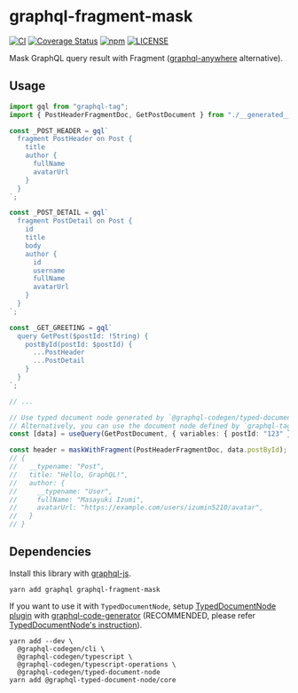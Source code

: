 # graphql-fragment-mask
[![CI](https://github.com/izumin5210/graphql-fragment-mask/actions/workflows/ci.yml/badge.svg)](https://github.com/izumin5210/graphql-fragment-mask/actions/workflows/ci.yml)
[![Coverage Status](https://coveralls.io/repos/github/izumin5210/graphql-fragment-mask/badge.svg?branch=main)](https://coveralls.io/github/izumin5210/graphql-fragment-mask?branch=main)
[![npm](https://img.shields.io/npm/v/graphql-fragment-mask)](https://www.npmjs.com/package/graphql-fragment-mask)
[![LICENSE](https://img.shields.io/github/license/izumin5210/graphql-fragment-mask)](./LICENSE)

Mask GraphQL query result with Fragment ([graphql-anywhere](https://www.npmjs.com/package/graphql-anywhere) alternative).

## Usage

```ts
import gql from "graphql-tag";
import { PostHeaderFragmentDoc, GetPostDocument } from "./__generated__/Post.generated";

const _POST_HEADER = gql`
  fragment PostHeader on Post {
    title
    author {
      fullName
      avatarUrl
    }
  }
`;

const _POST_DETAIL = gql`
  fragment PostDetail on Post {
    id
    title
    body
    author {
      id
      username
      fullName
      avatarUrl
    }
  }
`;

const _GET_GREETING = gql`
  query GetPost($postId: !String) {
    postById(postId: $postId) {
      ...PostHeader
      ...PostDetail
    }
  }
`;

// ...

// Use typed document node generated by `@graphql-codegen/typed-document-node` (RECOMMENDED).
// Alternatively, you can use the document node defined by `graphql-tag`.
const [data] = useQuery(GetPostDocument, { variables: { postId: "123" } });

const header = maskWithFragment(PostHeaderFragmentDoc, data.postById);
// {
//   __typename: "Post",
//   title: "Hello, GraphQL!",
//   author: {
//     __typename: "User",
//     fullName: "Masayuki Izumi",
//     avatarUrl: "https://example.com/users/izumin5210/avatar",
//   }
// }
```

## Dependencies

Install this library with [graphql-js](https://github.com/graphql/graphql-js/).

```
yarn add graphql graphql-fragment-mask
```

If you want to use it with `TypedDocumentNode`, setup [TypedDocumentNode plugin](https://www.graphql-code-generator.com/docs/plugins/typed-document-node) with [graphql-code-generator](https://www.graphql-code-generator.com) (RECOMMENDED, please refer [TypedDocumentNode's instruction](https://github.com/dotansimha/graphql-typed-document-node#how-to-use)).

```
yarn add --dev \
  @graphql-codegen/cli \
  @graphql-codegen/typescript \
  @graphql-codegen/typescript-operations \
  @graphql-codegen/typed-document-node
yarn add @graphql-typed-document-node/core
```
